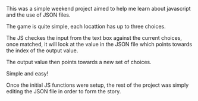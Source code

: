 This was a simple weekend project aimed to help me learn about javascript and the use of JSON files.

The game is quite simple, each locattion has up to three choices. 

The JS checkes the input from the text box against the current choices, once matched, it will look at the value in the JSON file which points towards the index of the output value.

The output value then points towards a new set of choices. 

Simple and easy! 

Once the initial JS functions were setup, the rest of the project was simply editing the JSON file in order to form the story.
